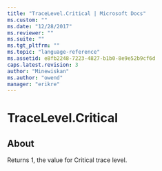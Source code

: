 ```yaml
---
title: "TraceLevel.Critical | Microsoft Docs"
ms.custom: ""
ms.date: "12/28/2017"
ms.reviewer: ""
ms.suite: ""
ms.tgt_pltfrm: ""
ms.topic: "language-reference"
ms.assetid: e8fb2248-7223-4827-b1b0-8e9e52b9cf6d
caps.latest.revision: 3
author: "Minewiskan"
ms.author: "owend"
manager: "erikre"
---
```

# TraceLevel.Critical
## About  
Returns 1, the value for Critical trace level.  
